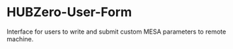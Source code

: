 # HUBZero-User-Form
Interface for users to write and submit custom MESA parameters to remote machine.
